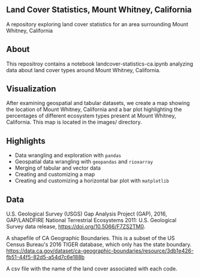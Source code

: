 ## Land Cover Statistics, Mount Whitney, California

A repository exploring land cover statistics for an area surrounding Mount Whitney, California

## About

This repositroy contains a notebook landcover-statistics-ca.ipynb analyzing data about land cover types around Mount Whitney, California.

## Visualization

After examining geospatial and tabular datasets, we create a map showing the location of Mount Whitney, California and a bar plot highlighting the percentages of different ecosystem types present at Mount Whitney, California. This map is located in the images/ directory.

## Highlights
 - Data wrangling and exploration with `pandas`
 - Geospatial data wrangling with `geopandas` and `rioxarray`
 - Merging of tabular and vector data
 - Creating and customizing a map
 - Creating and customizing a horizontal bar plot with `matplotlib`

## Data

U.S. Geological Survey (USGS) Gap Analysis Project (GAP), 2016, GAP/LANDFIRE National Terrestrial Ecosystems 2011: U.S. Geological Survey data release, https://doi.org/10.5066/F7ZS2TM0.

A shapefile of CA Geographic Boundaries. This is a subset of the US Census Bureau's 2016 TIGER database, which only has the state boundary. https://data.ca.gov/dataset/ca-geographic-boundaries/resource/3db1e426-fb51-44f5-82d5-a54d7c6e188b

A csv file with the name of the land cover associated with each code.